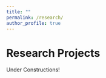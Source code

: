 ```yaml
---
title: "" 
permalink: /research/
author_profile: true
---
```




# Research Projects

Under Constructions!